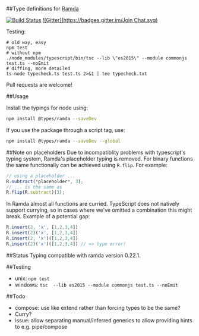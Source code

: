 ##Type definitions for [Ramda](https://github.com/ramda/ramda)

[![Build Status](https://travis-ci.org/types/npm-ramda.svg?branch=master)](https://travis-ci.org/types/npm-ramda)
[![Gitter](https://badges.gitter.im/Join Chat.svg)](https://gitter.im/donnut/typescript-ramda?utm_source=badge&utm_medium=badge&utm_campaign=pr-badge&utm_content=badge)

Testing:
```
# old way, easy
npm test
# without npm
./node_modules/typescript/bin/tsc --lib \"es2015\" --module commonjs test.ts --noEmit
# diffing, more detailed
ts-node typecheck.ts test.ts 2>&1 | tee typecheck.txt
```

Pull requests are welcome!

##Usage

Install the typings for node using:
```bash
npm install @types/ramda --saveDev
```
If you use the package through a script tag, use:
```bash
npm install @types/ramda --saveDev --global
```

##Note on placeholders
Due to incompatiblity problems with typescript's typing system, Ramda's placeholder
typing is removed. For binary functions the same functionally can be achieved using
`R.flip`. For example:

```typescript
// using a placeholder ...
R.subtract(*placeholder*, 3);
// ... is the same as
R.flip(R.subtract)(3);
```

In Ramda almost all functions are curried. TypeScript does not natively support
currying, so in cases where we've omitted a combination this might break.
Example of a potential gap:
```typescript
R.insert(2, 'x', [1,2,3,4])
R.insert(2)('x', [1,2,3,4])
R.insert(2, 'x')([1,2,3,4])
R.insert(2)('x')([1,2,3,4]) // => type error!
```

##Status
Typing compatible with ramda version 0.22.1.

##Testing
- unix: `npm test`
- windows: `tsc  --lib es2015 --module commonjs test.ts --noEmit`

##Todo
- compose: use like extend rather than forcing types to be the same?
- Curry<Fn>?
- issue: allow separating manual/inferred generics to allow providing hints to e.g. pipe/compose
